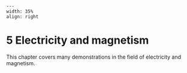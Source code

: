 
```{figure} /figures/busy.png
---
width: 35%
align: right
```
# 5 Electricity and magnetism


This chapter covers many demonstrations in the field of electricity and magnetism.
```{tableofcontents}
```